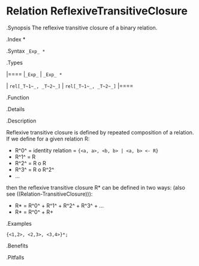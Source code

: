 # Relation ReflexiveTransitiveClosure

.Synopsis
The reflexive transitive closure of a binary relation.

.Index
*

.Syntax
`_Exp_ *`

.Types


|====
|`_Exp_`              | `_Exp_ *`           

| `rel[_T~1~_, _T~2~_]` | `rel[_T~1~_, _T~2~_]` 
|====

.Function

.Details

.Description

Reflexive transitive closure is defined by repeated composition of a relation.
If we define for a given relation R:

*  R^0^ = identity relation = `{<a, a>, <b, b> | <a, b> <- R}`
*  R^1^ = R
*  R^2^ = R o R
*  R^3^ = R o R^2^
*  ...


then the reflexive transitive closure R* can be defined in two ways:
(also see ((Relation-TransitiveClosure))):
*  R* = R^0^ + R^1^ + R^2^ + R^3^ + ...
*  R* = R^0^ + R+


.Examples
```rascal-shell
{<1,2>, <2,3>, <3,4>}*;
```

.Benefits

.Pitfalls

